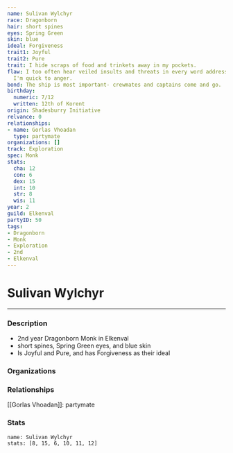 ```yaml
---
name: Sulivan Wylchyr
race: Dragonborn
hair: short spines
eyes: Spring Green
skin: blue
ideal: Forgiveness
trait1: Joyful
trait2: Pure
trait: I hide scraps of food and trinkets away in my pockets.
flaw: I too often hear veiled insults and threats in every word addressed to me, and
  I'm quick to anger.
bond: The ship is most important- crewmates and captains come and go.
birthday:
  numeric: 7/12
  written: 12th of Korent
origin: Shadesburry Initiative
relvance: 0
relationships:
- name: Gorlas Vhoadan
  type: partymate
organizations: []
track: Exploration
spec: Monk
stats:
  cha: 12
  con: 6
  dex: 15
  int: 10
  str: 8
  wis: 11
year: 2
guild: Elkenval
partyID: 50
tags:
- Dragonborn
- Monk
- Exploration
- 2nd
- Elkenval
---
```

# Sulivan Wylchyr
---
### Description
- 2nd year Dragonborn Monk in Elkenval
- short spines, Spring Green eyes, and blue skin
- Is Joyful and Pure, and has Forgiveness as their ideal

### Organizations
### Relationships
[[Gorlas Vhoadan]]: partymate
### Stats
```statblock
name: Sulivan Wylchyr
stats: [8, 15, 6, 10, 11, 12]
```